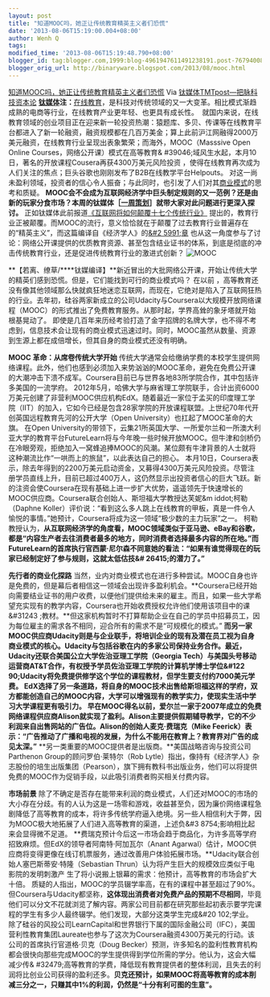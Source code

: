 ```yaml
---
layout: post
title: "知道MOOC吗，她正让传统教育精英主义者们恐慌"
date: '2013-08-06T15:19:00.004+08:00'
author: Wenh Q
tags:
modified_time: '2013-08-06T15:19:48.790+08:00'
blogger_id: tag:blogger.com,1999:blog-4961947611491238191.post-7679400847858256161
blogger_orig_url: http://binaryware.blogspot.com/2013/08/mooc.html
---
```

[
知道MOOC吗，她正让传统教育精英主义者们恐慌](http://www.tmtpost.com/53299.html)
Via [钛媒体TMTpost—把脉科技资本论](http://www.tmtpost.com/)
**[钛媒体](http://www.tmtpost.com/ "钛媒体")注：**[在线教育](http://www.tmtpost.com/tag/%E5%9C%A8%E7%BA%BF%E6%95%99%E8%82%B2 "查看 在线教育 中的全部文章")，是科技对传统领域的又一大变革。相比模式渐趋成熟的电商等行业，在线教育产业更年轻、也更具有成长性。 
就国内来说，在线教育领域的创业项目正在迎来新一轮投资热潮：猿题库、多贝、传课等在线教育平台都进入了新一轮融资，融资规模都在几百万美金；算上此前沪江网融得2000万美元融资，在线教育行业呈现出表象繁荣；而海外，MOOC（Masssive
Open Online Courses，网络公开课）模式在高等教育&
#39046;域风生水起，本月10日，著名的开放课程Cousera再获4300万美元风险投资
，使得在线教育再次成为人们关注的焦点；巨头谷歌也刚刚发布了B2B在线教学平台Helpouts。
对这一尚未盈利领域，投资者的信心令人振奋；与此同时，也引发了人们对其[商业模式](http://www.tmtpost.com/tag/structure-of-business "查看 商业模式 中的全部文章")的思考和质疑。
**MOOC会不会成为互联网经济学中巨头制定规则的又一范例？还是由新的玩家分食市场？本周的钛媒体［[一周策划](http://www.tmtpost.com/tag/%E4%B8%80%E5%91%A8%E7%AD%96%E5%88%92 "查看 一周策划 中的全部文章")］就带大家对此问题进行更深入探讨。**
正如钛媒体此前报道[《互联网将如何颠覆十七个传统行业》](http://www.tmtpost.com/47058.html/2) 提出的，教育行业正被颠覆。而MOOC的流行，意义恰恰就在于颠覆了过去教育行业普遍存在的“精英主义”，而这篇编译自《经济学人》的[&#2
5991;章](http://www.economist.com/news/business/21582001-army-new-online-courses-scaring-wits-out-traditional-universities-can-they) 也从这一角度参与了讨论：网络公开课提供的优质教育资源、甚至包含结业证书的体系，到底是彻底的冲击传统教育行业，还是促进传统教育行业的激进式创新？
![](http://www.tmtpost.com/wp-content/uploads/2013/08/137540704167.jpg "MOOC")

**【若离、缭草/****钛媒编译】**新近冒出的大批网络公开课，开始让传统大学的精英们感到恐慌。但是，它们能找到可行的商业模式吗？
在以前
，高等教育还没有像其他领域那么快就疯狂地迷恋互联网，而现在，它绝对是陷入了互联网狂热的行业。去年初，硅谷两家新成立的公司Udacity与Coursera以大规模开放网络课程（MOOC）的形式推出了免费教育服务。从那时起，学界高耸的象牙塔就开始根基晃动了。
即使是几百年来历经考验打造了金字招牌的名牌大学，也不得不考虑到，信息技术会让现有的商业模式迅速过时。同时，MOOC虽然从数量、资源到生源上都在成倍增长，但其自身的商业模式还没有明确。

**MOOC 革命：从席卷传统大学开始**
传统大学通常会给缴纳学费的本校学生提供网络课程。此外，他们也感到必须加入来势汹汹的MOOC革命，避免在免费公开课的大潮冲击下溃不成军。Coursera目前已与世界各地83所学院合作，其中包括许多美国的一流学府。
2012年5月，哈佛大学与麻省理工学院联手，合计出资6000万美元创建了非营利MOOC供应机构EdX。随着最近一家位于孟买的印度理工学院（IIT）的加入，它如今已经是包含28家学院的开放课程联盟。上世纪70年代开创英国远程教育先河的公开大学（Open
University）也扛起了MOOC革命的大旗。
在Open
University的带领下，云集21所英国大学、一所爱尔兰和一所澳大利亚大学的教育平台FutureLearn将与今年晚一些时候开放MOOC。但牛津和剑桥仍在冷眼旁观，拒绝加入一窝蜂追捧MOOC的风潮。某位颇有牛津背景的人士就将这种潮流比作“一哄而上的旅鼠”，以此表达自己的担心。
本月10日，Coursera表示，除去年得到的2200万美元启动资金，又募得4300万美元风险投资。尽管注册学员直线上升，目前已超过400万人，这仍然显示出投资者信心的巨大飞跃。新的注资会使Coursera在现有基础上进一步扩大优势，遥遥领先于快速增长的MOOC供应商。Coursera联合创始人、斯坦福大学教授达芙妮&m
iddot;柯勒（Daphne
Koller）评价说：“看到这么多人跳上在线教育的甲板，真是一件令人愉悦的事情。”她预计，Coursera将成为这一领域“极少数的主力玩家”之一。
柯勒教授认为，**从互联网经济学的角度看，MOOC领域类似于亚马逊、eBay和谷歌，都是“内容生产者去往消费者最多的地方，同时消费者选择最多内容的所在地。”**而FutureLearn的首席执行官西蒙·尼尔森不同意她的看法：**“如果有谁觉得现在的玩家已经制定好了参与规则，这就太低估技&#
26415;的潜力了。”**

**先行者的商业化探路**
当然，业内对商业模式也在进行多种尝试。MOOC自身也许是免费的，但是幕后者相信这一领域会出现许多盈利机会。**Coursera已经开始向需要结业证书的用户收费，以便他们提供给未来的雇主。而且，如果一些大学希望充实现有的教学内容，Coursera也开始收费授权允许他们使用该项目中的课&#31243
;教材。**但这家机构暂时不打算帮助企业在自己的学员中招募员工，因为每位雇主的需求各不相同，迎合所有的需求不是“可规模化的模式。”
**而另一家MOOC供应商Udacity则是与企业联手，将培训企业的现有及潜在员工视为自身商业模式的核心。**Udacity与包括谷歌在内的多家公司保持业务合作。最近，Udacity还联合美国公立大学佐治亚理工学院（Georgia
Tech）与美国头号移动运营商AT&T合作，有权授予学员佐治亚理工学院的计算机学博士学位&#122
90;Udacity将免费提供修学这个学位的课程教材，但学生要支付约7000美元学费。
EdX选择了另一条道路，**将自身的MOOC技术出售给斯坦福这样的学府**，双方都能创造自己的MOOC内容，大学可以增强现有的教学实力，使现实生活中学习大学课程更有吸引力。
早在MOOC得名以前，爱尔兰一家于2007年成立的免费网络课程供应商Alison就实现了盈利。Alison主要提供假期辅导教学，它的不少利润来自出售网站的广告位。Alison的创始人麦克·费瑞克（Mike
Feerick）表示：**“广告推动了广播和电视的发展，为什么不能用在教育上？教育界对广告的成见太深。”**
**另一类重要的MOOC提供者是出版商。**美国战略咨询与投资公司Parthenon
Group的顾问罗伯·莱特尔（Rob
Lytle）指出，像持有《经济学人》杂志股份的培生出版集团（Pearson），旗下拥有教科书出版业务，他们可以将提供免费的MOOC作为促销手段，以此吸引消费者购买相关付费内容。

**市场前景**
除了不确定是否存在能带来利润的商业模式，人们还对MOOC的市场的大小存在分歧。有的人认为这是一场零和游戏，收益甚至负，因为廉价网络课程急剧降低了高等教育的成本，将许多传统学府逼入绝境。另一些人相信利大于弊，因为MOOC极大地拓展了人们进入高等教育的渠道，上述负&#3
8754;影响相比起来会显得微不足道。
**费瑞克预计今后这一市场会趋于商品化，为许多高等学府招致麻烦。但EdX的领导者阿南特·阿加瓦尔（Anant
Agarwal）估计，MOOC供应商将变得更像在线订机票服务，通过改善用户体验拓展市场。**Udacity联合创始人塞巴斯蒂安·特隆（Sebastian
Thrun）认为将产生巨大的规模效应类似于电影院的发明刺激产
生了将小说搬上银幕的需求：他预计，高等教育的市场会扩大十倍。
质疑的人指出，MOOC的学员辍学率高，在有的课程中甚至超过了90%。但Coursera与Udacity都坚称，**这体现出消费者对免费产品的预期不尽相同**，毕竟他们可以分文不花就浏览了解内容。两家公司目前都在研究那些起初表示要学完课程的学生有多少人最终辍学。他们发现，大部分这类学生完成&#20
102;学业。
除了硅谷的风投公司LearnCapital和世界银行下属的国际金融公司（IFC），美国营利性教育集团Laureate也参与了这次为Coursera融资4300万美元的行动。该公司的首席执行官道格·贝克（Doug
Becker）预测，许多知名的盈利性教育机构都会很快向那些完成MOOC的学生提供得到学位所需的学分。他认为，这会大幅减少传&
#32479;高等教育的学费，降低现有教育提供者的整体利润，且失去的利润将比创业公司获得的盈利还多。**贝克还预计，如果MOOC将高等教育的成本削减三分之一，只赚其中1%的利润，仍然是“十分有利可图的生意”。**
